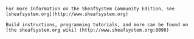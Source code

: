 
	For more Information on the SheafSystem Community Edition, see 
	[sheafsystem.org](http://www.sheafsystem.org)
	
	Build instructions, programming tutorials, and more can be found on 
	[the sheafsystem.org wiki] (http://www.sheafsystem.org:8090)
		
